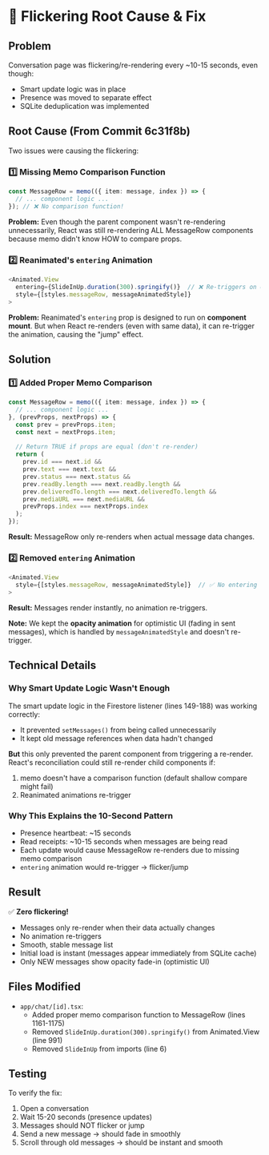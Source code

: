 # 🐛 Flickering Root Cause & Fix

## Problem
Conversation page was flickering/re-rendering every ~10-15 seconds, even though:
- Smart update logic was in place
- Presence was moved to separate effect
- SQLite deduplication was implemented

## Root Cause (From Commit 6c31f8b)
Two issues were causing the flickering:

### 1️⃣ Missing Memo Comparison Function
```typescript
const MessageRow = memo(({ item: message, index }) => {
  // ... component logic ...
}); // ❌ No comparison function!
```

**Problem:** Even though the parent component wasn't re-rendering unnecessarily, React was still re-rendering ALL MessageRow components because memo didn't know HOW to compare props.

### 2️⃣ Reanimated's `entering` Animation
```typescript
<Animated.View 
  entering={SlideInUp.duration(300).springify()}  // ❌ Re-triggers on every render!
  style={[styles.messageRow, messageAnimatedStyle]}
>
```

**Problem:** Reanimated's `entering` prop is designed to run on **component mount**. But when React re-renders (even with same data), it can re-trigger the animation, causing the "jump" effect.

## Solution

### 1️⃣ Added Proper Memo Comparison
```typescript
const MessageRow = memo(({ item: message, index }) => {
  // ... component logic ...
}, (prevProps, nextProps) => {
  const prev = prevProps.item;
  const next = nextProps.item;
  
  // Return TRUE if props are equal (don't re-render)
  return (
    prev.id === next.id &&
    prev.text === next.text &&
    prev.status === next.status &&
    prev.readBy.length === next.readBy.length &&
    prev.deliveredTo.length === next.deliveredTo.length &&
    prev.mediaURL === next.mediaURL &&
    prevProps.index === nextProps.index
  );
});
```

**Result:** MessageRow only re-renders when actual message data changes.

### 2️⃣ Removed `entering` Animation
```typescript
<Animated.View 
  style={[styles.messageRow, messageAnimatedStyle]}  // ✅ No entering animation
>
```

**Result:** Messages render instantly, no animation re-triggers.

**Note:** We kept the **opacity animation** for optimistic UI (fading in sent messages), which is handled by `messageAnimatedStyle` and doesn't re-trigger.

## Technical Details

### Why Smart Update Logic Wasn't Enough
The smart update logic in the Firestore listener (lines 149-188) was working correctly:
- It prevented `setMessages()` from being called unnecessarily
- It kept old message references when data hadn't changed

**But** this only prevented the parent component from triggering a re-render. React's reconciliation could still re-render child components if:
1. memo doesn't have a comparison function (default shallow compare might fail)
2. Reanimated animations re-trigger

### Why This Explains the 10-Second Pattern
- Presence heartbeat: ~15 seconds
- Read receipts: ~10-15 seconds when messages are being read
- Each update would cause MessageRow re-renders due to missing memo comparison
- `entering` animation would re-trigger → flicker/jump

## Result
✅ **Zero flickering!**
- Messages only re-render when their data actually changes
- No animation re-triggers
- Smooth, stable message list
- Initial load is instant (messages appear immediately from SQLite cache)
- Only NEW messages show opacity fade-in (optimistic UI)

## Files Modified
- `app/chat/[id].tsx`:
  - Added proper memo comparison function to MessageRow (lines 1161-1175)
  - Removed `SlideInUp.duration(300).springify()` from Animated.View (line 991)
  - Removed `SlideInUp` from imports (line 6)

## Testing
To verify the fix:
1. Open a conversation
2. Wait 15-20 seconds (presence updates)
3. Messages should NOT flicker or jump
4. Send a new message → should fade in smoothly
5. Scroll through old messages → should be instant and smooth

